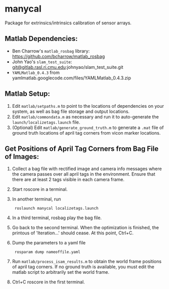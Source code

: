 # manycal
Package for extrinsics/intrinsics calibration of sensor arrays.

## Matlab Dependencies:
* Ben Charrow's <code>matlab_rosbag</code> library: https://github.com/bcharrow/matlab_rosbag
* John Yao's <code>slam_test_suite</code>: git@gitlab.rasl.ri.cmu.edu:johnyao/slam_test_suite.git
* <code>YAMLMatlab_0.4.3</code> from yamlmatlab.googlecode.com/files/YAMLMatlab_0.4.3.zip

## Matlab Setup:
1. Edit <code>matlab/setpaths.m</code> to point to the locations of dependencies on your system, as well as bag file storage and output locations.
2. Edit <code>matlab/commondata.m</code> as necessary and run it to auto-generate the <code>launch/localizetags.launch</code> file.
3. (Optional) Edit <code>matlab/generate_ground_truth.m</code> to generate a <code>.mat</code> file of ground truth locations of april tag corners from vicon marker locations.

## Get Positions of April Tag Corners from Bag File of Images:
1. Collect a bag file with rectified image and camera info messages where the camera passes over all april tags in the environment. Ensure that there are at least 2 tags visible in each camera frame.
2. Start roscore in a terminal.
3. In another terminal, run

        roslaunch manycal localizetags.launch

4. In a third terminal, rosbag play the bag file.
5. Go back to the second terminal. When the optimization is finished, the printous of 'Iteration...' should cease. At this point, Ctrl+C.
6. Dump the parameters to a yaml file

        rosparam dump nameoffile.yaml

7. Run <code>matlab/process_isam_results.m</code> to obtain the world frame positions of april tag corners. If no ground truth is available, you must edit the matlab script to arbitrarily set the world frame.
8. Ctrl+C roscore in the first terminal.
